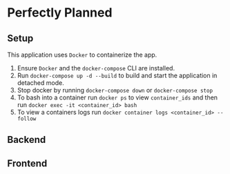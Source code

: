 # Perfectly Planned

## Setup

This application uses `Docker` to containerize the app.

1. Ensure `Docker` and the `docker-compose` CLI are installed.
2. Run `docker-compose up -d --build` to build and start the application in detached mode.
3. Stop docker by running `docker-compose down` or `docker-compose stop`
4. To bash into a container run `docker ps` to view `container_ids` and then run `docker exec -it <container_id> bash`
5. To view a containers logs run `docker container logs <container_id> --follow`

## Backend

## Frontend

